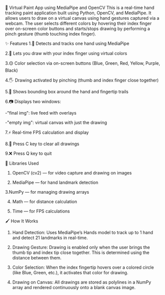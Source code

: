 🎨 Virtual Paint App using MediaPipe and OpenCV
This is a real-time hand tracking paint application built using Python, OpenCV, and MediaPipe. It allows users to draw on a virtual canvas using hand gestures captured via a webcam. The user selects different colors by hovering their index finger over on-screen color buttons and starts/stops drawing by performing a pinch gesture (thumb touching index finger).

✨ Features
1.👋 Detects and tracks one hand using MediaPipe

2.🎨 Lets you draw with your index finger using virtual colors

3.🟡 Color selection via on-screen buttons (Blue, Green, Red, Yellow, Purple, Black)

4.🖐️ Drawing activated by pinching (thumb and index finger close together)

5.🔲 Shows bounding box around the hand and fingertip trails

6.📷 Displays two windows:

  -"final img": live feed with overlays

  -"empty img": virtual canvas with just the drawing

7.⚡ Real-time FPS calculation and display

8.🧹 Press C key to clear all drawings

9.❌ Press Q key to quit

🧰 Libraries Used
1. OpenCV (cv2) — for video capture and drawing on images

2. MediaPipe — for hand landmark detection

3.NumPy — for managing drawing arrays

4. Math — for distance calculation

5. Time — for FPS calculations

🖌️ How It Works
1. Hand Detection:
Uses MediaPipe’s Hands model to track up to 1 hand and detect 21 landmarks in real-time.

2. Drawing Gesture:
Drawing is enabled only when the user brings the thumb tip and index tip close together. This is determined using the distance between them.

3. Color Selection:
When the index fingertip hovers over a colored circle (like Blue, Green, etc.), it activates that color for drawing.

4. Drawing on Canvas:
All drawings are stored as polylines in a NumPy array and rendered continuously onto a blank canvas image.


